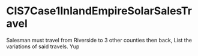 # CIS7Case1InlandEmpireSolarSalesTravel
Salesman must travel from Riverside to 3 other counties then back, List the variations of said travels.
Yup
